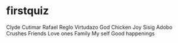 # firstquiz

Clyde Cutimar
Rafael Reglo Virtudazo
God
Chicken Joy
Sisig
Adobo
Crushes
Friends
Love ones
Family
My self
Good happenings
